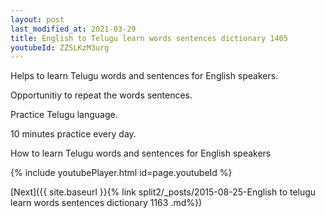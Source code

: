 ```yaml
---
layout: post
last_modified_at: 2021-03-29
title: English to Telugu learn words sentences dictionary 1405 
youtubeId: ZZSLKzM3urg
---
```

 
 
Helps to learn Telugu words and sentences for English speakers.

Opportunitiy to repeat the words sentences. 

Practice Telugu language. 
 
10 minutes practice every day. 
 
How to learn Telugu words and sentences for English speakers 
 
{% include youtubePlayer.html id=page.youtubeId %}
 
 
[Next]({{ site.baseurl }}{% link  split2/_posts/2015-08-25-English to telugu learn words sentences dictionary 1163 .md%})
 
